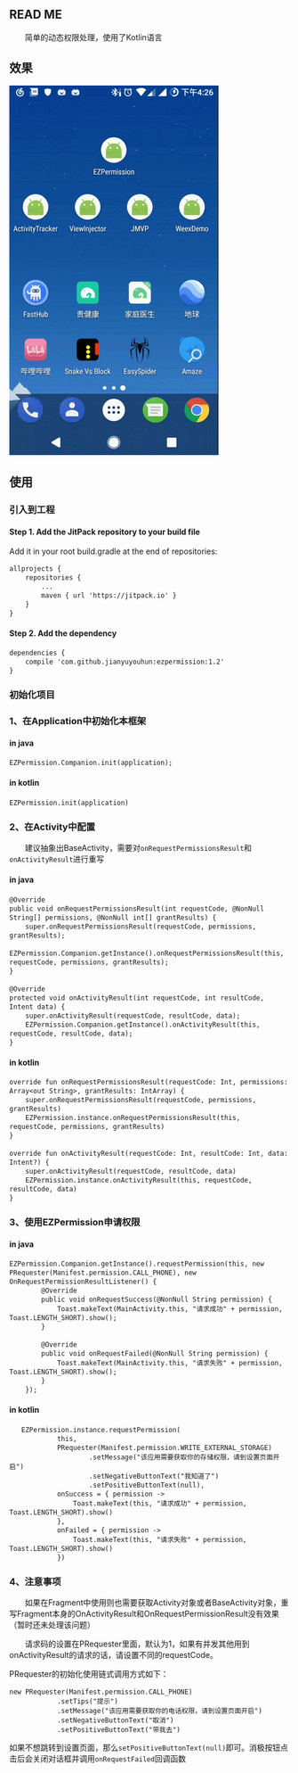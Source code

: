 ## READ ME ##

　　简单的动态权限处理，使用了Kotlin语言

## 效果 ##

<img src="GIF.gif"/>

## 使用 ##

### 引入到工程 ###

#### Step 1. Add the JitPack repository to your build file

Add it in your root build.gradle at the end of repositories:

	allprojects {
		repositories {
			...
			maven { url 'https://jitpack.io' }
		}
	}

#### Step 2. Add the dependency ####

	dependencies {
    	compile 'com.github.jianyuyouhun:ezpermission:1.2'
	}

### 初始化项目 ###

### 1、在Application中初始化本框架 ####

#### in java

	EZPermission.Companion.init(application);

#### in kotlin

	EZPermission.init(application)

### 2、在Activity中配置 ###

　　建议抽象出BaseActivity，需要对`onRequestPermissionsResult`和`onActivityResult`进行重写

#### in java ####

    @Override
    public void onRequestPermissionsResult(int requestCode, @NonNull String[] permissions, @NonNull int[] grantResults) {
        super.onRequestPermissionsResult(requestCode, permissions, grantResults);
        EZPermission.Companion.getInstance().onRequestPermissionsResult(this, requestCode, permissions, grantResults);
    }

    @Override
    protected void onActivityResult(int requestCode, int resultCode, Intent data) {
        super.onActivityResult(requestCode, resultCode, data);
        EZPermission.Companion.getInstance().onActivityResult(this, requestCode, resultCode, data);
    }

#### in kotlin ####

    override fun onRequestPermissionsResult(requestCode: Int, permissions: Array<out String>, grantResults: IntArray) {
        super.onRequestPermissionsResult(requestCode, permissions, grantResults)
        EZPermission.instance.onRequestPermissionsResult(this, requestCode, permissions, grantResults)
    }

    override fun onActivityResult(requestCode: Int, resultCode: Int, data: Intent?) {
        super.onActivityResult(requestCode, resultCode, data)
        EZPermission.instance.onActivityResult(this, requestCode, resultCode, data)
    }

### 3、使用EZPermission申请权限 ###

#### in java ####

	EZPermission.Companion.getInstance().requestPermission(this, new PRequester(Manifest.permission.CALL_PHONE), new OnRequestPermissionResultListener() {
            @Override
            public void onRequestSuccess(@NonNull String permission) {
                Toast.makeText(MainActivity.this, "请求成功" + permission, Toast.LENGTH_SHORT).show();
            }

            @Override
            public void onRequestFailed(@NonNull String permission) {
                Toast.makeText(MainActivity.this, "请求失败" + permission, Toast.LENGTH_SHORT).show();
            }
        });

#### in kotlin ####

       EZPermission.instance.requestPermission(
                this,
                PRequester(Manifest.permission.WRITE_EXTERNAL_STORAGE)
                        .setMessage("该应用需要获取你的存储权限，请到设置页面开启")
                        .setNegativeButtonText("我知道了")
                        .setPositiveButtonText(null),
                onSuccess = { permission ->
                    Toast.makeText(this, "请求成功" + permission, Toast.LENGTH_SHORT).show()
                },
                onFailed = { permission ->
                    Toast.makeText(this, "请求失败" + permission, Toast.LENGTH_SHORT).show()
                })

### 4、注意事项 ###

　　如果在Fragment中使用则也需要获取Activity对象或者BaseActivity对象，重写Fragment本身的OnActivityResult和OnRequestPermissionResult没有效果（暂时还未处理该问题）

　　请求码的设置在PRequester里面，默认为1，如果有并发其他用到onActivityResult的请求的话，请设置不同的requestCode。

PRequester的初始化使用链式调用方式如下：

	new PRequester(Manifest.permission.CALL_PHONE)
                .setTips("提示")
                .setMessage("该应用需要获取你的电话权限，请到设置页面开启")
                .setNegativeButtonText("取消")
                .setPositiveButtonText("带我去")

如果不想跳转到设置页面，那么`setPositiveButtonText(null)`即可。消极按钮点击后会关闭对话框并调用`onRequestFailed`回调函数